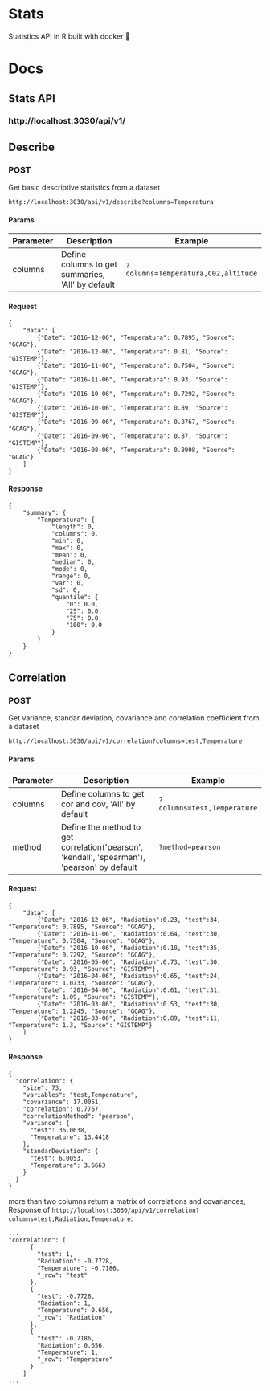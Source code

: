 # Stats
Statistics API in R built with docker :whale:

# Docs

## Stats API
### http://localhost:3030/api/v1/

## Describe
### POST
Get basic descriptive statistics from a dataset
```
http://localhost:3030/api/v1/describe?columns=Temperatura
```
#### Params
| Parameter | Description                                            | Example                             |
|-----------|--------------------------------------------------------|-------------------------------------|
| columns   | Define columns to get summaries, 'All' by default      | `?columns=Temperatura,C02,altitude` |
#### Request
```
{
    "data": [
        {"Date": "2016-12-06", "Temperatura": 0.7895, "Source": "GCAG"},
        {"Date": "2016-12-06", "Temperatura": 0.81, "Source": "GISTEMP"},
        {"Date": "2016-11-06", "Temperatura": 0.7504, "Source": "GCAG"},
        {"Date": "2016-11-06", "Temperatura": 0.93, "Source": "GISTEMP"},
        {"Date": "2016-10-06", "Temperatura": 0.7292, "Source": "GCAG"},
        {"Date": "2016-10-06", "Temperatura": 0.89, "Source": "GISTEMP"},
        {"Date": "2016-09-06", "Temperatura": 0.8767, "Source": "GCAG"},
        {"Date": "2016-09-06", "Temperatura": 0.87, "Source": "GISTEMP"},
        {"Date": "2016-08-06", "Temperatura": 0.8998, "Source": "GCAG"}
    ]
}
```
#### Response
```
{
    "summary": {
        "Temperatura": {
            "length": 0,
            "columns": 0,
            "min": 0,
            "max": 0,
            "mean": 0,
            "median": 0,
            "mode": 0,
            "range": 0,
            "var": 0,
            "sd": 0,
            "quantile": {
                "0": 0.0,
                "25": 0.0,
                "75": 0.0,
                "100": 0.0
            }
        }
    }
}
```

## Correlation
### POST
Get variance, standar deviation, covariance and correlation coefficient from a dataset
```
http://localhost:3030/api/v1/correlation?columns=test,Temperature
```
#### Params
| Parameter | Description                                            | Example                             |
|-----------|--------------------------------------------------------|-------------------------------------|
| columns   | Define columns to get cor and cov, 'All' by default      | `?columns=test,Temperature` |
| method   | Define the method to get correlation('pearson', 'kendall', 'spearman'), 'pearson' by default    | `?method=pearson` |
#### Request
```
{
    "data": [
        {"Date": "2016-12-06", "Radiation":0.23, "test":34, "Temperature": 0.7895, "Source": "GCAG"},
        {"Date": "2016-11-06", "Radiation":0.64, "test":30, "Temperature": 0.7504, "Source": "GCAG"},
        {"Date": "2016-10-06", "Radiation":0.18, "test":35, "Temperature": 0.7292, "Source": "GCAG"},
        {"Date": "2016-05-06", "Radiation":0.73, "test":30, "Temperature": 0.93, "Source": "GISTEMP"},
        {"Date": "2016-04-06", "Radiation":0.65, "test":24, "Temperature": 1.0733, "Source": "GCAG"},
        {"Date": "2016-04-06", "Radiation":0.61, "test":31, "Temperature": 1.09, "Source": "GISTEMP"},
        {"Date": "2016-03-06", "Radiation":0.53, "test":30, "Temperature": 1.2245, "Source": "GCAG"},
        {"Date": "2016-03-06", "Radiation":0.89, "test":11, "Temperature": 1.3, "Source": "GISTEMP"}
    ]
}
```
#### Response
```
{
  "correlation": {
    "size": 73,
    "variables": "test,Temperature",
    "covariance": 17.0051,
    "correlation": 0.7767,
    "correlationMethod": "pearson",
    "variance": {
      "test": 36.0638,
      "Temperature": 13.4418
    },
    "standarDeviation": {
      "test": 6.0053,
      "Temperature": 3.6663
    }
  }
}
```
more than two columns return a matrix of correlations and covariances, Response of `http://localhost:3030/api/v1/correlation?columns=test,Radiation,Temperature`:
```
...
"correlation": [
      {
        "test": 1,
        "Radiation": -0.7728,
        "Temperature": -0.7186,
        "_row": "test"
      },
      {
        "test": -0.7728,
        "Radiation": 1,
        "Temperature": 0.656,
        "_row": "Radiation"
      },
      {
        "test": -0.7186,
        "Radiation": 0.656,
        "Temperature": 1,
        "_row": "Temperature"
      }
    ]
...
```

